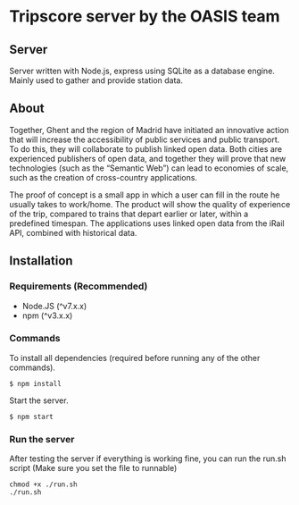 # Tripscore server by the OASIS team
## Server
Server written with Node.js, express using SQLite as a database engine.
Mainly used to gather and provide station data.

## About
Together, Ghent and the region of Madrid have initiated an innovative action that will increase the accessibility of public services and public transport. To do this, they will collaborate to publish linked open data. Both cities are experienced publishers of open data, and together they will prove that new technologies (such as the “Semantic Web”) can lead to economies of scale, such as the creation of cross-country applications.

The proof of concept is a small app in which a user can fill in the route he usually takes to work/home. The product will show the quality of experience of the trip, compared to trains that depart earlier or later, within a predefined timespan.
The applications uses linked open data from the iRail API, combined with historical data.

## Installation
### Requirements (Recommended)
* Node.JS (^v7.x.x)
* npm (^v3.x.x)

### Commands
To install all dependencies (required before running any of the other commands).
```
$ npm install
```
Start the server.
```
$ npm start
```

### Run the server
After testing the server if everything is working fine, you can run the run.sh script (Make sure you set the file to runnable)
```
chmod +x ./run.sh
./run.sh
```